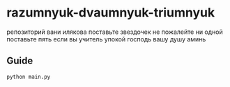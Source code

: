 # razumnyuk-dvaumnyuk-triumnyuk

репозиторий вани илякова поставьте звездочек не пожалейте ни одной поставьте пять если вы учитель упокой господь вашу душу аминь

## Guide

```bash
python main.py
```